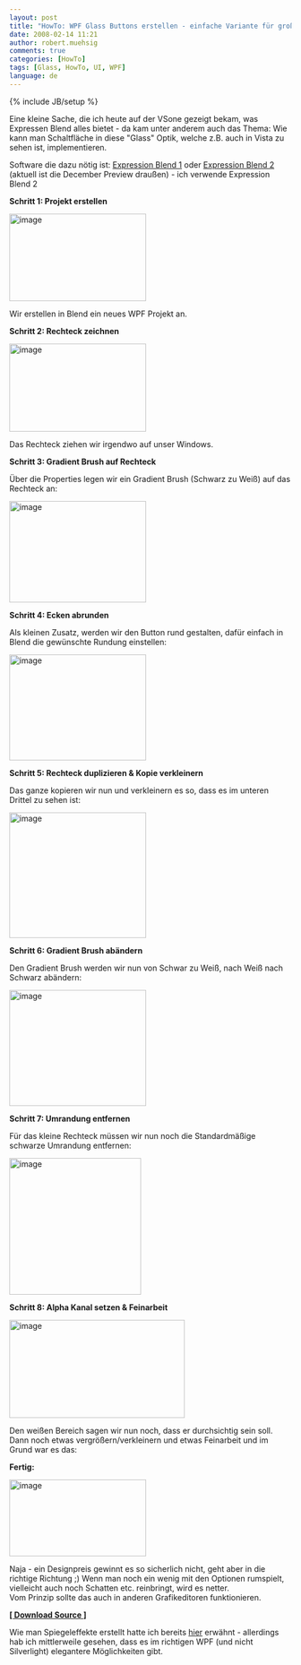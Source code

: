 ```yaml
---
layout: post
title: "HowTo: WPF Glass Buttons erstellen - einfache Variante für große Schaltflächen"
date: 2008-02-14 11:21
author: robert.muehsig
comments: true
categories: [HowTo]
tags: [Glass, HowTo, UI, WPF]
language: de
---
```

{% include JB/setup %}
<p>Eine kleine Sache, die ich heute auf der VSone gezeigt bekam, was Expressen Blend alles bietet - da kam unter anderem auch das Thema: Wie kann man Schaltfläche in diese "Glass" Optik, welche z.B. auch in Vista zu sehen ist, implementieren.</p> <p>Software die dazu nötig ist: <a href="http://www.microsoft.com/expression/products/overview.aspx?key=blend">Expression Blend 1</a> oder <a href="http://www.microsoft.com/expression/products/download.aspx?key=blend2preview">Expression Blend 2</a> (aktuell ist die December Preview draußen) - ich verwende Expression Blend 2</p> <p><strong>Schritt 1: Projekt erstellen</strong></p> <p><a href="{{BASE_PATH}}/assets/wp-images-de/image266.png"><img style="border-top-width: 0px; border-left-width: 0px; border-bottom-width: 0px; border-right-width: 0px" height="156" alt="image" src="{{BASE_PATH}}/assets/wp-images-de/image-thumb245.png" width="244" border="0"></a> </p> <p>Wir erstellen in Blend ein neues WPF Projekt an.</p> <p><strong>Schritt 2: Rechteck zeichnen</strong></p> <p><a href="{{BASE_PATH}}/assets/wp-images-de/image267.png"><img style="border-top-width: 0px; border-left-width: 0px; border-bottom-width: 0px; border-right-width: 0px" height="157" alt="image" src="{{BASE_PATH}}/assets/wp-images-de/image-thumb246.png" width="244" border="0"></a> </p> <p>Das Rechteck ziehen wir irgendwo auf unser Windows.</p> <p><strong>Schritt 3: Gradient Brush auf Rechteck</strong></p> <p>Über die Properties legen wir ein Gradient Brush (Schwarz zu Weiß) auf das Rechteck an:</p> <p><a href="{{BASE_PATH}}/assets/wp-images-de/image268.png"><img style="border-top-width: 0px; border-left-width: 0px; border-bottom-width: 0px; border-right-width: 0px" height="181" alt="image" src="{{BASE_PATH}}/assets/wp-images-de/image-thumb247.png" width="244" border="0"></a> </p> <p><strong>Schritt 4: Ecken abrunden</strong> </p> <p>Als kleinen Zusatz, werden wir den Button rund gestalten, dafür einfach in Blend die gewünschte Rundung einstellen:</p> <p><a href="{{BASE_PATH}}/assets/wp-images-de/image269.png"><img style="border-top-width: 0px; border-left-width: 0px; border-bottom-width: 0px; border-right-width: 0px" height="189" alt="image" src="{{BASE_PATH}}/assets/wp-images-de/image-thumb248.png" width="244" border="0"></a> </p> <p><strong>Schritt 5: Rechteck duplizieren &amp; Kopie verkleinern</strong></p> <p>Das ganze kopieren wir nun und verkleinern es so, dass es im unteren Drittel zu sehen ist:</p> <p><a href="{{BASE_PATH}}/assets/wp-images-de/image270.png"><img style="border-top-width: 0px; border-left-width: 0px; border-bottom-width: 0px; border-right-width: 0px" height="224" alt="image" src="{{BASE_PATH}}/assets/wp-images-de/image-thumb249.png" width="244" border="0"></a> </p> <p><strong>Schritt 6: Gradient Brush abändern</strong></p> <p>Den Gradient Brush werden wir nun von Schwar zu Weiß, nach Weiß nach Schwarz abändern:</p> <p><a href="{{BASE_PATH}}/assets/wp-images-de/image271.png"><img style="border-top-width: 0px; border-left-width: 0px; border-bottom-width: 0px; border-right-width: 0px" height="207" alt="image" src="{{BASE_PATH}}/assets/wp-images-de/image-thumb250.png" width="244" border="0"></a> </p> <p><strong>Schritt 7: Umrandung entfernen</strong></p> <p>Für das kleine Rechteck müssen wir nun noch die Standardmäßige schwarze Umrandung entfernen:</p> <p><a href="{{BASE_PATH}}/assets/wp-images-de/image272.png"><img style="border-top-width: 0px; border-left-width: 0px; border-bottom-width: 0px; border-right-width: 0px" height="244" alt="image" src="{{BASE_PATH}}/assets/wp-images-de/image-thumb251.png" width="235" border="0"></a> </p> <p><strong>Schritt 8: Alpha Kanal setzen &amp; Feinarbeit</strong></p> <p><a href="{{BASE_PATH}}/assets/wp-images-de/image273.png"><img style="border-top-width: 0px; border-left-width: 0px; border-bottom-width: 0px; border-right-width: 0px" height="175" alt="image" src="{{BASE_PATH}}/assets/wp-images-de/image-thumb252.png" width="313" border="0"></a> </p> <p>Den weißen Bereich sagen wir nun noch, dass er durchsichtig sein soll. Dann noch etwas vergrößern/verkleinern und etwas Feinarbeit und im Grund war es das:</p> <p><strong>Fertig:</strong></p> <p><a href="{{BASE_PATH}}/assets/wp-images-de/image274.png"><img style="border-top-width: 0px; border-left-width: 0px; border-bottom-width: 0px; border-right-width: 0px" height="137" alt="image" src="{{BASE_PATH}}/assets/wp-images-de/image-thumb253.png" width="244" border="0"></a> </p> <p>Naja - ein Designpreis gewinnt es so sicherlich nicht, geht aber in die richtige Richtung ;) Wenn man noch ein wenig mit den Optionen rumspielt, vielleicht auch noch Schatten etc. reinbringt, wird es netter. <br>Vom Prinzip sollte das auch in anderen Grafikeditoren funktionieren.</p> <p><strong><a href="{{BASE_PATH}}/assets/files/democode/simpleglass/simpleglass.zip">[ Download Source ]</a></strong></p> <p>Wie man Spiegeleffekte erstellt hatte ich bereits <a href="{{BASE_PATH}}/artikel/howto-microsoft-silverlight-10-bilder-kippen-samt-spiegeleffekte/">hier</a> erwähnt - allerdings hab ich mittlerweile gesehen, dass es im richtigen WPF (und nicht Silverlight) elegantere Möglichkeiten gibt. </p>
